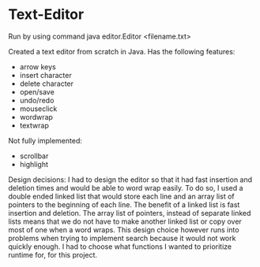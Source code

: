 # Text-Editor
Run by using command java editor.Editor <filename.txt>

Created a text editor from scratch in Java.  Has the following features:
- arrow keys
- insert character
- delete character
- open/save
- undo/redo
- mouseclick
- wordwrap
- textwrap

Not fully implemented:
- scrollbar
- highlight

Design decisions:  I had to design the editor so that it had fast insertion and deletion times and would be able to word wrap easily.  To do so, I used a double ended linked list that would store each line and an array list of pointers to the beginning of each line.  The benefit of a linked list is fast insertion and deletion.  The array list of pointers, instead of separate linked lists means that we do not have to make another linked list or copy over most of one when a word wraps.  This design choice however runs into problems when trying to implement search because it would not work quickly enough.  I had to choose what functions I wanted to prioritize runtime for, for this project.
